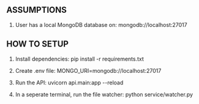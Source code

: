 ## ASSUMPTIONS

1. User has a local MongoDB database on: mongodb://localhost:27017


## HOW TO SETUP

1. Install dependencies:
pip install -r requirements.txt

2. Create .env file:
MONGO_URI=mongodb://localhost:27017

3. Run the API:
uvicorn api.main:app --reload

4. In a seperate terminal, run the file watcher:
python service/watcher.py

